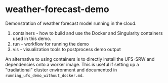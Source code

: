 # weather-forecast-demo
Demonstration of weather forecast model running in the cloud.

1. containers - how to build and use the Docker and Singularity containers used in this demo.
2. run - workflow for running the demo
3. vis - visualization tools to postprocess demo output

An alternative to using containers is to directly install
the UFS-SRW and dependencies onto a worker image.  This is
useful if setting up a "tradiational" cluster environment
and documented in `running_ufs_demo_without_docker.md`.